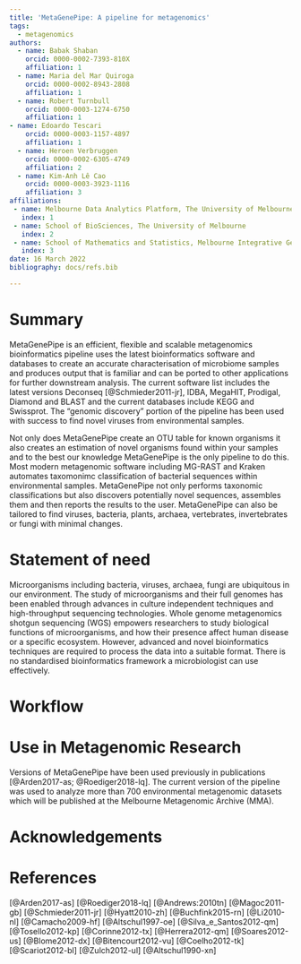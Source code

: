 ```yaml
---
title: 'MetaGenePipe: A pipeline for metagenomics'
tags:
  - metagenomics
authors:
  - name: Babak Shaban
    orcid: 0000-0002-7393-810X
    affiliation: 1
  - name: Maria del Mar Quiroga
    orcid: 0000-0002-8943-2808
    affiliation: 1
  - name: Robert Turnbull
    orcid: 0000-0003-1274-6750
    affiliation: 1
- name: Edoardo Tescari
    orcid: 0000-0003-1157-4897
    affiliation: 1
  - name: Heroen Verbruggen
    orcid: 0000-0002-6305-4749
    affiliation: 2
  - name: Kim-Anh Lê Cao
    orcid: 0000-0003-3923-1116
    affiliation: 3
affiliations:
 - name: Melbourne Data Analytics Platform, The University of Melbourne
   index: 1
 - name: School of BioSciences, The University of Melbourne
   index: 2
 - name: School of Mathematics and Statistics, Melbourne Integrative Genomics, The University of Melbourne
   index: 3
date: 16 March 2022
bibliography: docs/refs.bib

---
```


# Summary

MetaGenePipe is an efficient, flexible and scalable metagenomics bioinformatics pipeline uses the latest bioinformatics software and databases to create an accurate characterisation of microbiome samples and produces output that is familiar and can be ported to other applications for further downstream analysis. The current software list includes the latest versions Deconseq [@Schmieder2011-jr], IDBA, MegaHIT, Prodigal, Diamond and BLAST and the current databases include KEGG and Swissprot. The “genomic discovery” portion of the pipeline has been used with success to find novel viruses from environmental samples.
 
Not only does MetaGenePipe create an OTU table for known organisms it also creates an estimation of novel organisms found within your samples and to the best our knowledge MetaGenePipe is the only pipeline to do this. Most modern metagenomic software including MG-RAST and Kraken automates taxomonimc classification of bacterial sequences within environmental samples. MetaGenePipe not only performs taxonomic classifications but also discovers potentially novel sequences, assembles them and then reports the results to the user. MetaGenePipe can also be tailored to find viruses, bacteria, plants, archaea, vertebrates, invertebrates or fungi with minimal changes.

# Statement of need

Microorganisms including bacteria, viruses, archaea, fungi are ubiquitous in our environment. The study of microorganisms and their full genomes has been enabled through advances in culture independent techniques and high-throughput sequencing technologies. Whole genome metagenomics shotgun sequencing (WGS) empowers researchers to study biological functions of microorganisms, and how their presence affect human disease or a specific ecosystem. However, advanced and novel bioinformatics techniques are required to process the data into a suitable format. There is no standardised bioinformatics framework a microbiologist can use effectively.


# Workflow

<!-- ![Figure 1](logo/MetaGenePipe.drawio.png) -->

# Use in Metagenomic Research

Versions of MetaGenePipe have been used previously in publications [@Arden2017-as; @Roediger2018-lq]. The current version of the pipeline was used to analyze more than 700 environmental metagenomic datasets which will be published at the Melbourne Metagenomic Archive (MMA).


# Acknowledgements



# References

[@Arden2017-as]
[@Roediger2018-lq]
[@Andrews:2010tn]
[@Magoc2011-gb]
[@Schmieder2011-jr]
[@Hyatt2010-zh]
[@Buchfink2015-rn]
[@Li2010-nl]
[@Camacho2009-hf]
[@Altschul1997-oe]
[@Silva_e_Santos2012-qm]
[@Tosello2012-kp]
[@Corinne2012-tx]
[@Herrera2012-qm]
[@Soares2012-us]
[@Blome2012-dx]
[@Bitencourt2012-vu]
[@Coelho2012-tk]
[@Scariot2012-bl]
[@Zulch2012-ul]
[@Altschul1990-xn]

